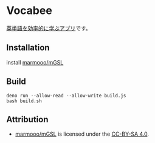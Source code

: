 # Vocabee

[英単語を効率的に学ぶアプリ](https://marmooo.github.io/vocabee/)です。

## Installation

install [marmooo/mGSL](https://github.com/marmooo/mgsl)

## Build

```
deno run --allow-read --allow-write build.js
bash build.sh
```

## Attribution

- [marmooo/mGSL](https://github.com/marmooo/mgsl) is licensed under the
  [CC-BY-SA 4.0](http://creativecommons.org/licenses/by-sa/4.0/).
